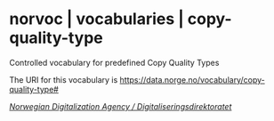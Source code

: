 # norvoc | vocabularies | copy-quality-type

Controlled vocabulary for predefined Copy Quality Types

The URI for this vocabulary is https://data.norge.no/vocabulary/copy-quality-type#

[_Norwegian Digitalization Agency / Digitaliseringsdirektoratet_](https://digdir.no/)
